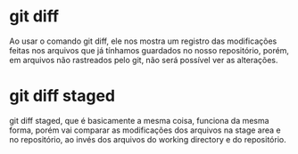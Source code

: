 # git diff

Ao usar o comando git diff, ele nos mostra um registro das modificações feitas nos arquivos que já tínhamos guardados no nosso repositório, porém, em arquivos não rastreados pelo git, não será possível ver as alterações.

# git diff staged

git diff staged, que é basicamente a mesma coisa, funciona da mesma forma, porém vai comparar as modificações dos arquivos na stage area e no repositório, ao invés dos arquivos do working directory e do repositório.